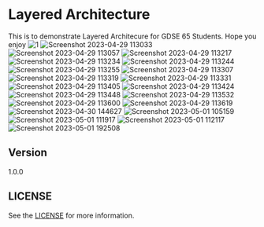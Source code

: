 # Layered Architecture
This is to demonstrate Layered Architecure for GDSE 65 Students. 
Hope you enjoy
![1](https://github.com/AmilSrinath/Layered-Architecture/assets/123743742/02cc7397-522c-43c7-9f5b-bc4082b02ea6)
![Screenshot 2023-04-29 113033](https://github.com/AmilSrinath/Layered-Architecture/assets/123743742/1e8c0a50-275d-4405-adef-d0993eeb396a)
![Screenshot 2023-04-29 113057](https://github.com/AmilSrinath/Layered-Architecture/assets/123743742/929178d1-48ad-4625-a56b-84960ae5318c)
![Screenshot 2023-04-29 113217](https://github.com/AmilSrinath/Layered-Architecture/assets/123743742/ff3796bb-d7d8-4ec9-941d-08200099540a)
![Screenshot 2023-04-29 113234](https://github.com/AmilSrinath/Layered-Architecture/assets/123743742/21034f94-98ef-412d-91a4-90b4cdfba8ae)
![Screenshot 2023-04-29 113244](https://github.com/AmilSrinath/Layered-Architecture/assets/123743742/a8d2c972-0a16-43c0-8ea4-9725e9590973)
![Screenshot 2023-04-29 113255](https://github.com/AmilSrinath/Layered-Architecture/assets/123743742/30b56f52-35ff-4f7c-84b9-e17609eeb51b)
![Screenshot 2023-04-29 113307](https://github.com/AmilSrinath/Layered-Architecture/assets/123743742/5d1f7f08-0718-4462-87b6-def5b503f9a1)
![Screenshot 2023-04-29 113319](https://github.com/AmilSrinath/Layered-Architecture/assets/123743742/f77d27b7-d4da-4f00-bbe9-510bf04a6695)
![Screenshot 2023-04-29 113331](https://github.com/AmilSrinath/Layered-Architecture/assets/123743742/80f357cd-c804-444e-bd1e-612689689537)
![Screenshot 2023-04-29 113405](https://github.com/AmilSrinath/Layered-Architecture/assets/123743742/f842df53-ecd6-479b-8bfe-beb06ed47be7)
![Screenshot 2023-04-29 113424](https://github.com/AmilSrinath/Layered-Architecture/assets/123743742/d64e5a1b-db4e-49f9-b8b9-38d94c51100b)
![Screenshot 2023-04-29 113448](https://github.com/AmilSrinath/Layered-Architecture/assets/123743742/a46cabfa-98b0-41c7-9ab6-bd2d1d277058)
![Screenshot 2023-04-29 113532](https://github.com/AmilSrinath/Layered-Architecture/assets/123743742/72d9489f-01e4-4ffc-9e00-9bdc7e4e45b9)
![Screenshot 2023-04-29 113600](https://github.com/AmilSrinath/Layered-Architecture/assets/123743742/5896e225-0840-4648-bcde-2413829523e5)
![Screenshot 2023-04-29 113619](https://github.com/AmilSrinath/Layered-Architecture/assets/123743742/be2b2bb7-c80d-4cbe-ad41-4b3aa263238d)
![Screenshot 2023-04-30 144627](https://github.com/AmilSrinath/Layered-Architecture/assets/123743742/0f351fd2-0970-435a-80fa-8617d016c6f0)
![Screenshot 2023-05-01 105159](https://github.com/AmilSrinath/Layered-Architecture/assets/123743742/5bf13cb0-a61f-4eb9-b9e9-56462ab2e7c5)
![Screenshot 2023-05-01 111917](https://github.com/AmilSrinath/Layered-Architecture/assets/123743742/351299c3-2cf9-495f-b325-a28cc9f36bc4)
![Screenshot 2023-05-01 112117](https://github.com/AmilSrinath/Layered-Architecture/assets/123743742/1c98d845-1993-4b74-850d-030a392570b1)
![Screenshot 2023-05-01 192508](https://github.com/AmilSrinath/Layered-Architecture/assets/123743742/71f94399-e09f-4d00-b105-0eaf93f9bdaf)


## Version
1.0.0

## LICENSE
See the [LICENSE](LICENSE) for more information.

